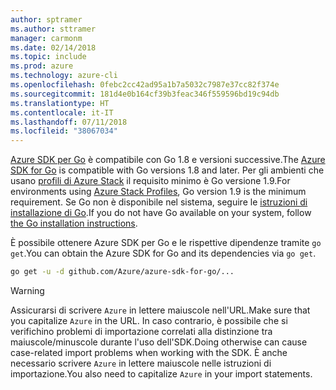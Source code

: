 ```yaml
---
author: sptramer
ms.author: sttramer
manager: carmonm
ms.date: 02/14/2018
ms.topic: include
ms.prod: azure
ms.technology: azure-cli
ms.openlocfilehash: 0febc2cc42ad95a1b7a5032c7987e37cc82f374e
ms.sourcegitcommit: 181d4e0b164cf39b3feac346f559596bd19c94db
ms.translationtype: HT
ms.contentlocale: it-IT
ms.lasthandoff: 07/11/2018
ms.locfileid: "38067034"
---
```

<span data-ttu-id="728bd-101">[Azure SDK per Go](https://github.com/Azure/azure-sdk-for-go) è compatibile con Go 1.8 e versioni successive.</span><span class="sxs-lookup"><span data-stu-id="728bd-101">The [Azure SDK for Go](https://github.com/Azure/azure-sdk-for-go) is compatible with Go versions 1.8 and later.</span></span> <span data-ttu-id="728bd-102">Per gli ambienti che usano [profili di Azure Stack](https://docs.microsoft.com/azure/azure-stack/azure-stack-version-profiles) il requisito minimo è Go versione 1.9.</span><span class="sxs-lookup"><span data-stu-id="728bd-102">For environments using [Azure Stack Profiles](https://docs.microsoft.com/azure/azure-stack/azure-stack-version-profiles), Go version 1.9 is the minimum requirement.</span></span>
<span data-ttu-id="728bd-103">Se Go non è disponibile nel sistema, seguire le [istruzioni di installazione di Go](https://golang.org/doc/install).</span><span class="sxs-lookup"><span data-stu-id="728bd-103">If you do not have Go available on your system, follow [the Go installation instructions](https://golang.org/doc/install).</span></span>

<span data-ttu-id="728bd-104">È possibile ottenere Azure SDK per Go e le rispettive dipendenze tramite `go get`.</span><span class="sxs-lookup"><span data-stu-id="728bd-104">You can obtain the Azure SDK for Go and its dependencies via `go get`.</span></span>

```bash
go get -u -d github.com/Azure/azure-sdk-for-go/...
```

> [!WARNING]
> <span data-ttu-id="728bd-105">Assicurarsi di scrivere `Azure` in lettere maiuscole nell'URL.</span><span class="sxs-lookup"><span data-stu-id="728bd-105">Make sure that you capitalize `Azure` in the URL.</span></span> <span data-ttu-id="728bd-106">In caso contrario, è possibile che si verifichino problemi di importazione correlati alla distinzione tra maiuscole/minuscole durante l'uso dell'SDK.</span><span class="sxs-lookup"><span data-stu-id="728bd-106">Doing otherwise can cause case-related import problems when working with the SDK.</span></span> <span data-ttu-id="728bd-107">È anche necessario scrivere `Azure` in lettere maiuscole nelle istruzioni di importazione.</span><span class="sxs-lookup"><span data-stu-id="728bd-107">You also need to capitalize `Azure` in your import statements.</span></span>

